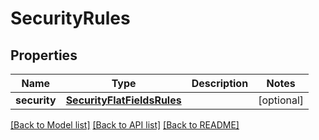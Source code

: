 # SecurityRules

## Properties
Name | Type | Description | Notes
------------ | ------------- | ------------- | -------------
**security** | [**SecurityFlatFieldsRules**](SecurityFlatFieldsRules.md) |  | [optional] 

[[Back to Model list]](../README.md#documentation-for-models) [[Back to API list]](../README.md#documentation-for-api-endpoints) [[Back to README]](../README.md)

